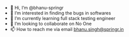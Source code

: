 - 👋 Hi, I’m @bhanu-springr
- 👀 I’m interested in finding the bugs in softwares
- 🌱 I’m currently learning full stack testing engineer
- 💞️ I’m looking to collaborate on No One 
- 📫 How to reach me via email bhanu.singh@springr.in


